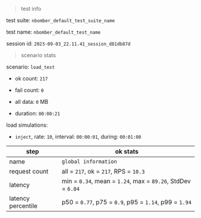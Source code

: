 > test info

test suite: `nbomber_default_test_suite_name`

test name: `nbomber_default_test_name`

session id: `2023-09-03_22.11.41_session_d81db87d`

> scenario stats

scenario: `load_test`

  - ok count: `217`

  - fail count: `0`

  - all data: `0` MB

  - duration: `00:00:21`

load simulations:

  - `inject`, rate: `10`, interval: `00:00:01`, during: `00:01:00`

|step|ok stats|
|---|---|
|name|`global information`|
|request count|all = `217`, ok = `217`, RPS = `10.3`|
|latency|min = `0.34`, mean = `1.24`, max = `89.26`, StdDev = `6.04`|
|latency percentile|p50 = `0.77`, p75 = `0.9`, p95 = `1.14`, p99 = `1.94`|




